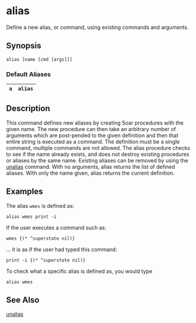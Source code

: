 # alias #

Define a new alias, or command, using existing commands and arguments.

## Synopsis ##

```
alias [name [cmd [args]]]
```

### Default Aliases ###

| `a` | `alias` |
|:----|:--------|

## Description ##

This command defines new aliases by creating Soar procedures with the given
name. The new procedure can then take an arbitrary number of arguments which
are post-pended to the given definition and then that entire string is executed
as a command. The definition must be a single command, multiple commands are
not allowed. The alias procedure checks to see if the name already exists, and
does not destroy existing procedures or aliases by the same name. Existing
aliases can be removed by using the [unalias](cmd_unalias.md)
command. With no arguments, alias returns the list of defined aliases. With
only the name given, alias returns the current definition.

## Examples ##

The alias `wmes` is defined as:

```
alias wmes print -i
```

If the user executes a command such as:

```
wmes {(* ^superstate nil)}
```

... it is as if the user had typed this command:

```
print -i {(* ^superstate nil)}
```

To check what a specific alias is defined as, you would type

```
alias wmes
```

## See Also ##

[unalias](cmd_unalias.md)
